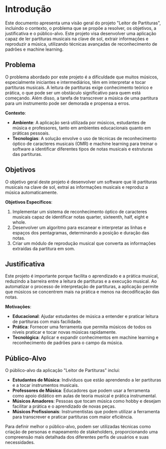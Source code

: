 # Introdução

Este documento apresenta uma visão geral do projeto "Leitor de Partituras", incluindo o contexto, o problema que se propõe a resolver, os objetivos, a justificativa e o público-alvo. Este projeto visa desenvolver uma aplicação capaz de ler partituras musicais na clave de sol, extrair informações e reproduzir a música, utilizando técnicas avançadas de reconhecimento de padrões e machine learning.

## Problema

O problema abordado por este projeto é a dificuldade que muitos músicos, especialmente iniciantes e intermediários, têm em interpretar e tocar partituras musicais. A leitura de partituras exige conhecimento teórico e prática, o que pode ser um obstáculo significativo para quem está começando. Além disso, a tarefa de transcrever a música de uma partitura para um instrumento pode ser demorada e propensa a erros.

**Contexto**:
- **Ambiente**: A aplicação será utilizada por músicos, estudantes de música e professores, tanto em ambientes educacionais quanto em práticas pessoais.
- **Tecnologias**: A solução envolve o uso de técnicas de reconhecimento óptico de caracteres musicais (OMR) e machine learning para treinar o software a identificar diferentes tipos de notas musicais e estruturas das partituras.

## Objetivos

O objetivo geral deste projeto é desenvolver um software que lê partituras musicais na clave de sol, extrai as informações musicais e reproduz a música automaticamente.

**Objetivos Específicos**:
1. Implementar um sistema de reconhecimento óptico de caracteres musicais capaz de identificar notas quarter, sixteenth, half, eight e whole.
2. Desenvolver um algoritmo para escanear e interpretar as linhas e espaços dos pentagramas, determinando a posição e duração das notas.
3. Criar um módulo de reprodução musical que converta as informações extraídas da partitura em som.

## Justificativa

Este projeto é importante porque facilita o aprendizado e a prática musical, reduzindo a barreira entre a leitura de partituras e a execução musical. Ao automatizar o processo de interpretação de partituras, a aplicação permite que músicos se concentrem mais na prática e menos na decodificação das notas.

**Motivações**:
- **Educacional**: Ajudar estudantes de música a entender e praticar leitura de partituras com mais facilidade.
- **Prática**: Fornecer uma ferramenta que permita músicos de todos os níveis praticar e tocar novas músicas rapidamente.
- **Tecnológica**: Aplicar e expandir conhecimentos em machine learning e reconhecimento de padrões para o campo da música.

## Público-Alvo

O público-alvo da aplicação "Leitor de Partituras" inclui:
- **Estudantes de Música**: Indivíduos que estão aprendendo a ler partituras e a tocar instrumentos musicais.
- **Professores de Música**: Educadores que podem usar a ferramenta como apoio didático em aulas de teoria musical e prática instrumental.
- **Músicos Amadores**: Pessoas que tocam música como hobby e desejam facilitar a prática e o aprendizado de novas peças.
- **Músicos Profissionais**: Instrumentistas que podem utilizar a ferramenta para transcrever e praticar partituras com maior eficiência.

Para definir melhor o público-alvo, podem ser utilizadas técnicas como criação de personas e mapeamento de stakeholders, proporcionando uma compreensão mais detalhada dos diferentes perfis de usuários e suas necessidades.
